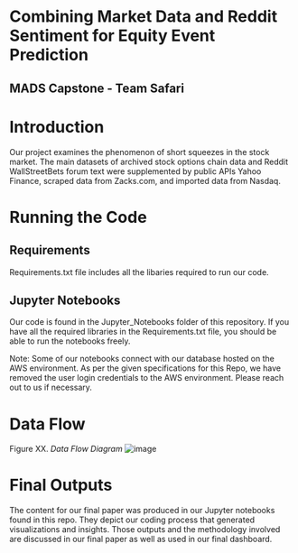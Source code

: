 # Combining Market Data and Reddit Sentiment for Equity Event Prediction 
## MADS Capstone - Team Safari

# Introduction
Our project examines the phenomenon of short squeezes in the stock market.  The main datasets of archived stock options chain data and Reddit WallStreetBets forum text were supplemented by public APIs Yahoo Finance, scraped data from Zacks.com, and imported data from Nasdaq. 

# Running the Code

## Requirements
Requirements.txt file includes all the libaries required to run our code.

## Jupyter Notebooks
Our code is found in the Jupyter_Notebooks folder of this repository.  If you have all the required libraries in the Requirements.txt file, you should be able to run the notebooks freely.

Note: Some of our notebooks connect with our database hosted on the AWS environment.  As per the given specifications for this Repo, we have removed the user login credentials to the AWS environment.  Please reach out to us if necessary. 

# Data Flow
Figure XX.  _Data Flow Diagram_
![image](https://github.com/erickts643/SIADS_Capstone_Group17/assets/127133109/9485c20e-e7f7-477f-9876-0425a4902b84)

# Final Outputs
The content for our final paper was produced in our Jupyter notebooks found in this repo. They depict our coding process that generated visualizations and insights.  Those outputs and the methodology involved are discussed in our final paper as well as used in our final dashboard.
